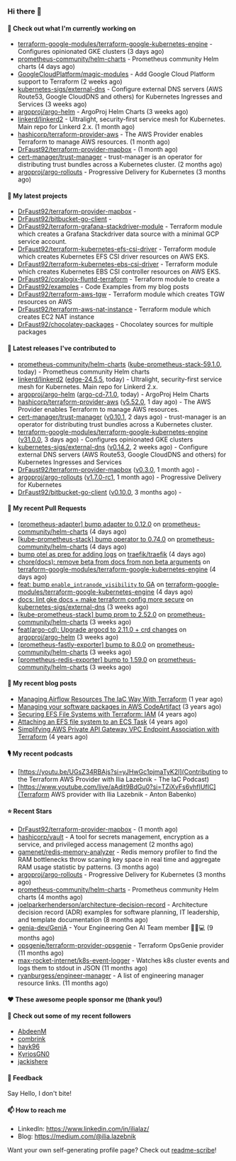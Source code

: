 ### Hi there 👋

#### 👷 Check out what I'm currently working on

- [terraform-google-modules/terraform-google-kubernetes-engine](https://github.com/terraform-google-modules/terraform-google-kubernetes-engine) - Configures opinionated GKE clusters (3 days ago)
- [prometheus-community/helm-charts](https://github.com/prometheus-community/helm-charts) - Prometheus community Helm charts (4 days ago)
- [GoogleCloudPlatform/magic-modules](https://github.com/GoogleCloudPlatform/magic-modules) - Add Google Cloud Platform support to Terraform (2 weeks ago)
- [kubernetes-sigs/external-dns](https://github.com/kubernetes-sigs/external-dns) - Configure external DNS servers (AWS Route53, Google CloudDNS and others) for Kubernetes Ingresses and Services (3 weeks ago)
- [argoproj/argo-helm](https://github.com/argoproj/argo-helm) - ArgoProj Helm Charts (3 weeks ago)
- [linkerd/linkerd2](https://github.com/linkerd/linkerd2) - Ultralight, security-first service mesh for Kubernetes. Main repo for Linkerd 2.x. (1 month ago)
- [hashicorp/terraform-provider-aws](https://github.com/hashicorp/terraform-provider-aws) - The AWS Provider enables Terraform to manage AWS resources. (1 month ago)
- [DrFaust92/terraform-provider-mapbox](https://github.com/DrFaust92/terraform-provider-mapbox) -  (1 month ago)
- [cert-manager/trust-manager](https://github.com/cert-manager/trust-manager) - trust-manager is an operator for distributing trust bundles across a Kubernetes cluster. (2 months ago)
- [argoproj/argo-rollouts](https://github.com/argoproj/argo-rollouts) - Progressive Delivery for Kubernetes (3 months ago)

#### 🌱 My latest projects

- [DrFaust92/terraform-provider-mapbox](https://github.com/DrFaust92/terraform-provider-mapbox) - 
- [DrFaust92/bitbucket-go-client](https://github.com/DrFaust92/bitbucket-go-client) - 
- [DrFaust92/terraform-grafana-stackdriver-module](https://github.com/DrFaust92/terraform-grafana-stackdriver-module) - Terraform module which creates a Grafana Stackdriver data source with a minimal GCP service account.
- [DrFaust92/terraform-kubernetes-efs-csi-driver](https://github.com/DrFaust92/terraform-kubernetes-efs-csi-driver) - Terraform module which creates Kubernetes EFS CSI driver resources on AWS EKS.
- [DrFaust92/terraform-kubernetes-ebs-csi-driver](https://github.com/DrFaust92/terraform-kubernetes-ebs-csi-driver) - Terraform module which creates Kubernetes EBS CSI controller resources on AWS EKS.
- [DrFaust92/coralogix-fluntd-terraform](https://github.com/DrFaust92/coralogix-fluntd-terraform) - Terraform module to create a 
- [DrFaust92/examples](https://github.com/DrFaust92/examples) - Code Examples from my blog posts
- [DrFaust92/terraform-aws-tgw](https://github.com/DrFaust92/terraform-aws-tgw) - Terraform module which creates TGW resources on AWS
- [DrFaust92/terraform-aws-nat-instance](https://github.com/DrFaust92/terraform-aws-nat-instance) - Terraform module which creates EC2 NAT instance
- [DrFaust92/chocolatey-packages](https://github.com/DrFaust92/chocolatey-packages) - Chocolatey sources for multiple packages

#### 🔭 Latest releases I've contributed to

- [prometheus-community/helm-charts](https://github.com/prometheus-community/helm-charts) ([kube-prometheus-stack-59.1.0](https://github.com/prometheus-community/helm-charts/releases/tag/kube-prometheus-stack-59.1.0), today) - Prometheus community Helm charts
- [linkerd/linkerd2](https://github.com/linkerd/linkerd2) ([edge-24.5.5](https://github.com/linkerd/linkerd2/releases/tag/edge-24.5.5), today) - Ultralight, security-first service mesh for Kubernetes. Main repo for Linkerd 2.x.
- [argoproj/argo-helm](https://github.com/argoproj/argo-helm) ([argo-cd-7.1.0](https://github.com/argoproj/argo-helm/releases/tag/argo-cd-7.1.0), today) - ArgoProj Helm Charts
- [hashicorp/terraform-provider-aws](https://github.com/hashicorp/terraform-provider-aws) ([v5.52.0](https://github.com/hashicorp/terraform-provider-aws/releases/tag/v5.52.0), 1 day ago) - The AWS Provider enables Terraform to manage AWS resources.
- [cert-manager/trust-manager](https://github.com/cert-manager/trust-manager) ([v0.10.1](https://github.com/cert-manager/trust-manager/releases/tag/v0.10.1), 2 days ago) - trust-manager is an operator for distributing trust bundles across a Kubernetes cluster.
- [terraform-google-modules/terraform-google-kubernetes-engine](https://github.com/terraform-google-modules/terraform-google-kubernetes-engine) ([v31.0.0](https://github.com/terraform-google-modules/terraform-google-kubernetes-engine/releases/tag/v31.0.0), 3 days ago) - Configures opinionated GKE clusters
- [kubernetes-sigs/external-dns](https://github.com/kubernetes-sigs/external-dns) ([v0.14.2](https://github.com/kubernetes-sigs/external-dns/releases/tag/v0.14.2), 2 weeks ago) - Configure external DNS servers (AWS Route53, Google CloudDNS and others) for Kubernetes Ingresses and Services
- [DrFaust92/terraform-provider-mapbox](https://github.com/DrFaust92/terraform-provider-mapbox) ([v0.3.0](https://github.com/DrFaust92/terraform-provider-mapbox/releases/tag/v0.3.0), 1 month ago) - 
- [argoproj/argo-rollouts](https://github.com/argoproj/argo-rollouts) ([v1.7.0-rc1](https://github.com/argoproj/argo-rollouts/releases/tag/v1.7.0-rc1), 1 month ago) - Progressive Delivery for Kubernetes
- [DrFaust92/bitbucket-go-client](https://github.com/DrFaust92/bitbucket-go-client) ([v0.10.0](https://github.com/DrFaust92/bitbucket-go-client/releases/tag/v0.10.0), 3 months ago) - 

#### 🔨 My recent Pull Requests

- [[prometheus-adapter] bump adapter to 0.12.0](https://github.com/prometheus-community/helm-charts/pull/4569) on [prometheus-community/helm-charts](https://github.com/prometheus-community/helm-charts) (4 days ago)
- [[kube-prometheus-stack] bump operator to 0.74.0](https://github.com/prometheus-community/helm-charts/pull/4568) on [prometheus-community/helm-charts](https://github.com/prometheus-community/helm-charts) (4 days ago)
- [bump otel as prep for adding logs](https://github.com/traefik/traefik/pull/10763) on [traefik/traefik](https://github.com/traefik/traefik) (4 days ago)
- [chore(docs): remove beta from docs from non beta arguments](https://github.com/terraform-google-modules/terraform-google-kubernetes-engine/pull/1957) on [terraform-google-modules/terraform-google-kubernetes-engine](https://github.com/terraform-google-modules/terraform-google-kubernetes-engine) (4 days ago)
- [feat: bump `enable_intranode_visibility` to GA](https://github.com/terraform-google-modules/terraform-google-kubernetes-engine/pull/1956) on [terraform-google-modules/terraform-google-kubernetes-engine](https://github.com/terraform-google-modules/terraform-google-kubernetes-engine) (4 days ago)
- [docs: lint gke docs &#43; make terraform config more secure](https://github.com/kubernetes-sigs/external-dns/pull/4456) on [kubernetes-sigs/external-dns](https://github.com/kubernetes-sigs/external-dns) (3 weeks ago)
- [[kube-prometheus-stack] bump prom to 2.52.0](https://github.com/prometheus-community/helm-charts/pull/4530) on [prometheus-community/helm-charts](https://github.com/prometheus-community/helm-charts) (3 weeks ago)
- [feat(argo-cd): Upgrade argocd to 2.11.0 &#43; crd changes](https://github.com/argoproj/argo-helm/pull/2681) on [argoproj/argo-helm](https://github.com/argoproj/argo-helm) (3 weeks ago)
- [[prometheus-fastly-exporter] bump to 8.0.0](https://github.com/prometheus-community/helm-charts/pull/4518) on [prometheus-community/helm-charts](https://github.com/prometheus-community/helm-charts) (3 weeks ago)
- [[prometheus-redis-exporter] bump to 1.59.0](https://github.com/prometheus-community/helm-charts/pull/4517) on [prometheus-community/helm-charts](https://github.com/prometheus-community/helm-charts) (3 weeks ago)

#### 📜 My recent blog posts

- [Managing Airflow Resources The IaC Way With Terraform](https://engineering.placer.ai/managing-airflow-resources-the-iac-way-with-terraform-ea5b8db573ad?source=rss-cac402f06fa8------2) (1 year ago)
- [Managing your software packages in AWS CodeArtifact](https://medium.com/@ilia.lazebnik/managing-your-software-packages-in-aws-codeartifact-12d00053e243?source=rss-cac402f06fa8------2) (3 years ago)
- [Securing EFS File Systems with Terraform: IAM](https://medium.com/@ilia.lazebnik/securing-efs-file-systems-with-terraform-iam-d2a066c198ab?source=rss-cac402f06fa8------2) (4 years ago)
- [Attaching an EFS file system to an ECS Task](https://medium.com/@ilia.lazebnik/attaching-an-efs-file-system-to-an-ecs-task-7bd15b76a6ef?source=rss-cac402f06fa8------2) (4 years ago)
- [Simplifying AWS Private API Gateway VPC Endpoint Association with Terraform](https://medium.com/@ilia.lazebnik/simplifying-aws-private-api-gateway-vpc-endpoint-association-with-terraform-b379a247afbf?source=rss-cac402f06fa8------2) (4 years ago)

#### 🎙️ My recent podcasts
- [https://youtu.be/UGsZ34RBAjs?si=yJHwGc1pjmaTyK2l](Contributing to the Terraform AWS Provider with Ilia Lazebnik - The IaC Podcast)
- [https://www.youtube.com/live/aAdit9BdGu0?si=TZiXvFs6vhfIUfIC](Terraform AWS provider with Ilia Lazebnik - Anton Babenko)

#### ⭐ Recent Stars

- [DrFaust92/terraform-provider-mapbox](https://github.com/DrFaust92/terraform-provider-mapbox) -  (1 month ago)
- [hashicorp/vault](https://github.com/hashicorp/vault) - A tool for secrets management, encryption as a service, and privileged access management (2 months ago)
- [gamenet/redis-memory-analyzer](https://github.com/gamenet/redis-memory-analyzer) - Redis memory profiler to find the RAM bottlenecks throw scaning key space in real time and aggregate RAM usage statistic by patterns. (3 months ago)
- [argoproj/argo-rollouts](https://github.com/argoproj/argo-rollouts) - Progressive Delivery for Kubernetes (3 months ago)
- [prometheus-community/helm-charts](https://github.com/prometheus-community/helm-charts) - Prometheus community Helm charts (4 months ago)
- [joelparkerhenderson/architecture-decision-record](https://github.com/joelparkerhenderson/architecture-decision-record) - Architecture decision record (ADR) examples for software planning, IT leadership, and template documentation (8 months ago)
- [genia-dev/GeniA](https://github.com/genia-dev/GeniA) - Your Engineering Gen AI Team member 🧬🤖💻 (9 months ago)
- [opsgenie/terraform-provider-opsgenie](https://github.com/opsgenie/terraform-provider-opsgenie) - Terraform OpsGenie provider (11 months ago)
- [max-rocket-internet/k8s-event-logger](https://github.com/max-rocket-internet/k8s-event-logger) - Watches k8s cluster events and logs them to stdout in JSON (11 months ago)
- [ryanburgess/engineer-manager](https://github.com/ryanburgess/engineer-manager) - A list of engineering manager resource links. (11 months ago)

#### ❤️ These awesome people sponsor me (thank you!)


#### 👯 Check out some of my recent followers

- [AbdeenM](https://github.com/AbdeenM)
- [combrink](https://github.com/combrink)
- [hayk96](https://github.com/hayk96)
- [KyriosGN0](https://github.com/KyriosGN0)
- [jackishere](https://github.com/jackishere)

#### 💬 Feedback

Say Hello, I don't bite!

#### 📫 How to reach me

- LinkedIn: https://www.linkedin.com/in/ilialaz/
- Blog: https://medium.com/@ilia.lazebnik

Want your own self-generating profile page? Check out [readme-scribe](https://github.com/muesli/readme-scribe)!


